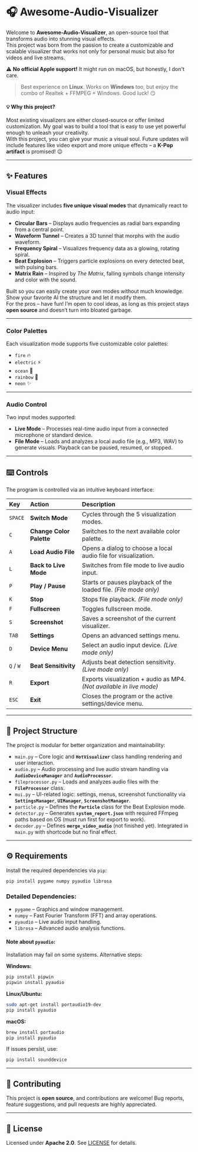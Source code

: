 # 🎧 Awesome-Audio-Visualizer

Welcome to **Awesome-Audio-Visualizer**, an open-source tool that transforms audio into stunning visual effects.  
This project was born from the passion to create a customizable and scalable visualizer that works not only for personal music but also for videos and live streams.

⚠️ **No official Apple support!** It might run on macOS, but honestly, I don't care.  
> Best experience on **Linux**. Works on **Windows** too, but enjoy the combo of Realtek + FFMPEG + Windows. Good luck! 😏  



#### 💡 Why this project?

Most existing visualizers are either closed-source or offer limited customization. My goal was to build a tool that is easy to use yet powerful enough to unleash your creativity.  
With this project, you can give your music a visual soul. Future updates will include features like video export and more unique effects – a **K-Pop artifact** is promised! 😉

---

## ✨ Features

### Visual Effects

The visualizer includes **five unique visual modes** that dynamically react to audio input:

* **Circular Bars** – Displays audio frequencies as radial bars expanding from a central point.
* **Waveform Tunnel** – Creates a 3D tunnel that morphs with the audio waveform.
* **Frequency Spiral** – Visualizes frequency data as a glowing, rotating spiral.
* **Beat Explosion** – Triggers particle explosions on every detected beat, with pulsing bars.
* **Matrix Rain** – Inspired by *The Matrix*, falling symbols change intensity and color with the sound.

Built so you can easily create your own modes without much knowledge. Show your favorite AI the structure and let it modify them.  
For the pros – have fun! I’m open to cool ideas, as long as this project stays **open source** and doesn’t turn into bloated garbage.

---

### Color Palettes

Each visualization mode supports five customizable color palettes:

* `fire` 🔥  
* `electric` ⚡  
* `ocean` 🌊  
* `rainbow` 🌈  
* `neon` ✨  

---

### Audio Control

Two input modes supported:

* **Live Mode** – Processes real-time audio input from a connected microphone or standard device.
* **File Mode** – Loads and analyzes a local audio file (e.g., MP3, WAV) to generate visuals. Playback can be paused, resumed, or stopped.

---

## ⌨️ Controls

The program is controlled via an intuitive keyboard interface:

| Key | Action | Description |
| :--- | :--- | :--- |
| `SPACE` | **Switch Mode** | Cycles through the 5 visualization modes. |
| `C` | **Change Color Palette** | Switches to the next available color palette. |
| `A` | **Load Audio File** | Opens a dialog to choose a local audio file for visualization. |
| `L` | **Back to Live Mode** | Switches from file mode to live audio input. |
| `P` | **Play / Pause** | Starts or pauses playback of the loaded file. *(File mode only)* |
| `K` | **Stop** | Stops file playback. *(File mode only)* |
| `F` | **Fullscreen** | Toggles fullscreen mode. |
| `S` | **Screenshot** | Saves a screenshot of the current visualizer. |
| `TAB` | **Settings** | Opens an advanced settings menu. |
| `D` | **Device Menu** | Select an audio input device. *(Live mode only)* |
| `Q` / `W` | **Beat Sensitivity** | Adjusts beat detection sensitivity. *(Live mode only)* |
| `R` | **Export** | Exports visualization + audio as MP4. *(Not available in live mode)* |
| `ESC` | **Exit** | Closes the program or the active settings/device menu. |

---

## 📂 Project Structure

The project is modular for better organization and maintainability:

* `main.py` – Core logic and **`HotVisualizer`** class handling rendering and user interaction.
* `audio.py` – Audio processing and live audio stream handling via **`AudioDeviceManager`** and **`AudioProcessor`**.
* `fileprocessor.py` – Loads and analyzes audio files with the **`FileProcessor`** class.
* `mui.py` – UI-related logic: settings, menus, screenshot functionality via **`SettingsManager`**, **`UIManager`**, **`ScreenshotManager`**.
* `particle.py` – Defines the **`Particle`** class for the Beat Explosion mode.
* `detector.py` – Generates **`system_report.json`** with required FFmpeg paths based on OS (must run first for export to work).
* `decoder.py` – Defines **`merge_video_audio`** (not finished yet). Integrated in `main.py` with shortcode but no final effect.

---

## ⚙️ Requirements

Install the required dependencies via `pip`:

```bash
pip install pygame numpy pyaudio librosa
````

### Detailed Dependencies:

* `pygame` – Graphics and window management.
* `numpy` – Fast Fourier Transform (FFT) and array operations.
* `pyaudio` – Live audio input handling.
* `librosa` – Advanced audio analysis functions.

#### **Note about `pyaudio`:**

Installation may fail on some systems. Alternative steps:

**Windows:**

```bash
pip install pipwin
pipwin install pyaudio
```

**Linux/Ubuntu:**

```bash
sudo apt-get install portaudio19-dev
pip install pyaudio
```

**macOS:**

```bash
brew install portaudio
pip install pyaudio
```

If issues persist, use:

```bash
pip install sounddevice
```

---

## 🤝 Contributing

This project is **open source**, and contributions are welcome!
Bug reports, feature suggestions, and pull requests are highly appreciated.

---

## 📝 License

Licensed under **Apache 2.0**. See [LICENSE](LICENSE) for details.


